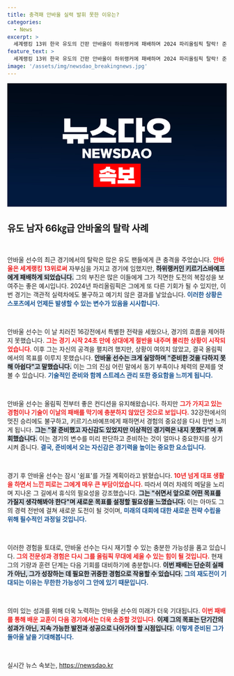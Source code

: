 ```yaml
---
title: 충격패 안바울 실력 발휘 못한 이유는?
categories:
  - News
excerpt: >
  세계랭킹 13위 한국 유도의 간판 안바울이 하위랭커에 패배하며 2024 파리올림픽 탈락! 준비한 것을 다하지 못해 아쉽다는 그의 한탄 속에 새로운 목표를 찾기 위한 잠시의 쉼을 예고했다.
feature_text: >
  세계랭킹 13위 한국 유도의 간판 안바울이 하위랭커에 패배하며 2024 파리올림픽 탈락! 준비한 것을 다하지 못해 아쉽다는 그의 한탄 속에 새로운 목표를 찾기 위한 잠시의 쉼을 예고했다.
image: '/assets/img/newsdao_breakingnews.jpg'
---
```


<p><img src="/assets/img/newsdao_breakingnews.jpg" alt="flaretime 속보" /></p>

<h2 data-ke-size="size26">유도 남자 66㎏급 안바울의 탈락 사례</h2>

<p data-ke-size="size16">&nbsp;</p>

<p>안바울 선수의 최근 경기에서의 탈락은 많은 유도 팬들에게 큰 충격을 주었습니다. <b><span style="color: #ee2323;">안바울은 세계랭킹 13위로써</span></b> 자부심을 가지고 경기에 임했지만, <b><span style="background-color: #21538527;">하위랭커인 키르기스바예프에게 패배하게 되었습니다.</span></b> 그의 부진은 많은 이들에게 그가 직면한 도전의 복잡성을 보여주는 좋은 예시입니다. 2024년 파리올림픽은 그에게 또 다른 기회가 될 수 있지만, 이번 경기는 객관적 실력차에도 불구하고 예기치 않은 결과를 낳았습니다. <b><span style="color: #1a5490;">이러한 상황은 스포츠에서 언제든 발생할 수 있는 변수가 있음을 시사합니다.</span></b></p>

<p data-ke-size="size16">&nbsp;</p>

<p>안바울 선수는 이 날 치러진 16강전에서 특별한 전략을 세웠으나, 경기의 흐름을 제어하지 못했습니다. <b><span style="color: #ee2323;">그는 경기 시작 24초 만에 상대에게 절반을 내주며 불리한 상황이 시작되었습니다.</span></b> 이후 그는 자신의 공격을 펼치려 했지만, 상황이 여의치 않았고, 결국 올림픽에서의 목표를 이루지 못했습니다. <b><span style="background-color: #21538527;">안바울 선수는 크게 실망하며 "준비한 것을 다하지 못해 아쉽다"고 말했습니다.</span></b> 이는 그의 진심 어린 말에서 동기 부족이나 체력의 문제를 엿볼 수 있습니다. <b><span style="color: #1a5490;">기술적인 준비와 함께 스트레스 관리 또한 중요함을 느끼게 됩니다.</span></b></p>

<p data-ke-size="size16">&nbsp;</p>

<p>안바울 선수는 올림픽 전부터 좋은 컨디션을 유지해왔습니다. 하지만 <b><span style="color: #ee2323;">그가 가지고 있는 경험이나 기술이 이날의 패배를 막기에 충분하지 않았던 것으로 보입니다.</span></b> 32강전에서의 멋진 승리에도 불구하고, 키르기스바예프에게 패하면서 경험의 중요성을 다시 한번 느끼게 됩니다. <b><span style="background-color: #21538527;">그는 "잘 준비했고 자신감도 있었지만 이상적인 경기력은 내지 못했다"며 후회했습니다.</span></b> 이는 경기의 변수를 미리 판단하고 준비하는 것이 얼마나 중요한지를 상기시켜 줍니다. <b><span style="color: #1a5490;">결국, 준비에서 오는 자신감은 경기력을 높이는 중요한 요소입니다.</span></b></p>

<p data-ke-size="size16">&nbsp;</p>

<p>경기 후 안바울 선수는 잠시 '쉼표'를 가질 계획이라고 밝혔습니다. <b><span style="color: #ee2323;">10년 넘게 대표 생활을 하면서 느낀 피로는 그에게 매우 큰 부담이었습니다.</span></b> 따라서 여러 차례의 메달을 노리며 지나온 그 길에서 휴식의 필요성을 강조했습니다. <b><span style="background-color: #21538527;">그는 "쉬면서 앞으로 어떤 목표를 가질지 생각해봐야 한다"며 새로운 목표를 설정할 필요성을 느꼈습니다.</span></b> 이는 아마도 그의 경력 전반에 걸쳐 새로운 도전이 될 것이며, <b><span style="color: #1a5490;">미래의 대회에 대한 새로운 전략 수립을 위해 필수적인 과정일 것입니다.</span></b></p>

<p data-ke-size="size16">&nbsp;</p>

<p>이러한 경험을 토대로, 안바울 선수는 다시 재기할 수 있는 충분한 가능성을 품고 있습니다. <b><span style="color: #ee2323;">그의 전문성과 경험은 다시 그를 올림픽 무대에 세울 수 있는 힘이 될 것입니다.</span></b> 현재 그의 기량과 훈련 단계는 다음 기회를 대비하기에 충분합니다. <b><span style="background-color: #21538527;">이번 패배는 단순히 실패가 아닌, 그가 성장하는 데 필요한 귀중한 경험으로 작용할 수 있습니다.</span></b> <b><span style="color: #1a5490;">그의 재도전이 기대되는 이유는 무한한 가능성이 그 안에 있기 때문입니다.</span></b></p>

<p data-ke-size="size16">&nbsp;</p>

<p>의미 있는 성과를 위해 더욱 노력하는 안바울 선수의 미래가 더욱 기대됩니다. <b><span style="color: #ee2323;">이번 패배를 통해 배운 교훈이 다음 경기에서는 더욱 소중할 것입니다.</span></b> <b><span style="background-color: #21538527;">이제 그의 목표는 단기간의 성과가 아닌, 지속 가능한 발전과 성공으로 나아가야 할 시점입니다.</span></b> <b><span style="color: #1a5490;">이렇게 준비된 그가 돌아올 날을 기대해봅니다.</span></b></p>

<p data-ke-size="size16">&nbsp;</p>
실시간 뉴스 속보는, <a href="https://newsdao.kr" rel="dofollow">https://newsdao.kr</a>


